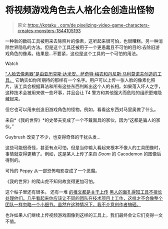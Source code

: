 # 将视频游戏角色去人格化会创造出怪物

> 原文:[https://kotaku . com/de pixelizing-video-game-characters-creates-monsters-1844105193](https://kotaku.com/depixelizing-video-game-characters-creates-monsters-1844105193)

一种新的数码工具被用来去除照片的像素，这听起来很可怕，也很糟糕。另一种消除世界隐私的方法。但是这个工具还被用于一个更愚蠢且不可怕的目的:去除旧游戏角色的像素。结果是...不要紧，这也是这个工具的一个可怕的用法。

Watch

[“人脸去像素器”是由亚历克斯·达米安、萨奇特·梅农和丹尼斯·马利莫诺夫创造的工具。](https://twitter.com/tg_bomze/status/1274098682284163072) 它确实如你所期待的那样有一个名字。用户可以上传一张人脸的像素化照片，该工具会根据算法和所有这些东西判断出这个人的长相。如果落入坏人之手，这种技术会被用来做一些坏事，并且会让 T4 警方和其他强大而危险的组织更难隐藏起来。

但它也可以用来创造旧游戏角色的怪物。例如，看看这东西对马里奥做了什么。

来自*《我的世界》*的史蒂夫变成了一个不戴面具的家伙，因为“这都是骗人的家伙。”

Guybrush 改变了不少，也变得奇怪的干扰头发...

这些可能很奇怪，甚至有点可怕，但是当你输入看起来根本不像人的工具图像时，事情就变得更糟了。例如，这是某人上传了来自 *Doom* 的 Cacodemon 的图像后得到的。

可怜的 Peppy 从一部恐怖电影变成了一个恶魔。

《我的世界》的爬山虎不知何故变得更加可怕。

这个帖子里还有很多。 还有一堆 [的推文都是关于上传](https://twitter.com/Kiloku/status/1274315587133587457) [黑人的面孔](https://twitter.com/Kiloku/status/1274310563032641536)[得知工具不擅长处理他们。几乎看起来你应该让不同的团队在技术项目上工作，这样才不会像整个团队一样忽略一个小细节。虽然在这种情况下，我不介意创作者搞砸。](https://twitter.com/Chicken3gg/status/1274314622447820801)

也许如果人们继续上传视频游戏图像到这样的工具上，我们最终会让它们变得一文不值。